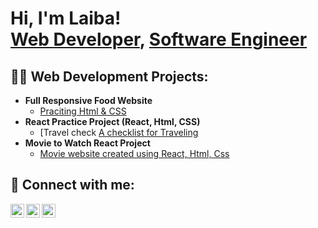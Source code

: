<h1>Hi, I'm Laiba! <br/><a href="https://github.com/laiba74">Web Developer</a>, <a href="https://www.linkedin.com/in/laibawaseemdev/">Software Engineer</a>

<h2>👨‍💻 Web Development Projects:</h2>

- <b>Full Responsive Food Website</b>
  - [Praciting Html & CSS](https://github.com/laiba74/PurePlates)
- <b>React Practice Project (React, Html, CSS)</b>
  - [Travel check [A checklist for Traveling](https://github.com/laiba74/PurePlates)
- <b>Movie to Watch React Project</b>
  - [Movie website created using React, Html, Css](https://github.com/laiba74/Movie-website)

    
<h2> 🤳 Connect with me:</h2>

[<img align="left" alt="laibaWaseem | Gmail" width="22px" src="https://cdn.jsdelivr.net/npm/simple-icons@v3/icons/gmail.svg" />][gmail]
[<img align="left" alt="laibaWaseem | LinkedIn" width="22px" src="https://cdn.jsdelivr.net/npm/simple-icons@v3/icons/linkedin.svg" />][linkedin]

[<img align="left" alt="laibaWaseem | Twitter" width="22px" src="https://cdn.jsdelivr.net/npm/simple-icons@v3/icons/twitter.svg" />][twitter]

[twitter]: https://twitter.com/joshmadakor
[linkedin]: https://linkedin.com/in/laibawaseemdev
[gmail]: mailto:laibawaseem@gmail.com

<!--
**joshmadakor1/joshmadakor1** is a ✨ _special_ ✨ repository because its `README.md` (this file) appears on your GitHub profile.
Here are some ideas to get you started:

- 🔭 I’m currently working on ...
- 🌱 I’m currently learning ...
- 👯 I’m looking to collaborate on ...
- 🤔 I’m looking for help with ...
- 💬 Ask me about ...
- 📫 How to reach me: ...
- 😄 Pronouns: ...
- ⚡ Fun fact: ...
-->
